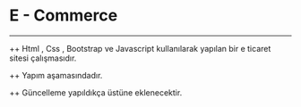# E - Commerce

--------------------------------------


++ Html , Css , Bootstrap ve Javascript kullanılarak yapılan bir e ticaret sitesi çalışmasıdır.

++ Yapım aşamasındadır.

++ Güncelleme yapıldıkça üstüne eklenecektir.
